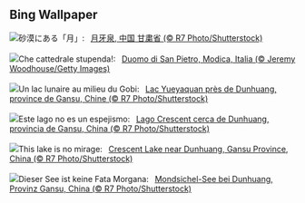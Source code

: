 ## Bing Wallpaper
![](https://www.bing.com/th?id=OHR.CrescentLake_JA-JP8452869606_UHD.jpg&w=1000)砂漠にある「月」:&nbsp;&ensp;[月牙泉, 中国 甘粛省 (© R7 Photo/Shutterstock)](https://www.bing.com/th?id=OHR.CrescentLake_JA-JP8452869606_UHD.jpg)
<br><br/>
![](https://www.bing.com/th?id=OHR.DuomoModica_IT-IT4321167712_UHD.jpg&w=1000)Che cattedrale stupenda!:&nbsp;&ensp;[Duomo di San Pietro, Modica, Italia (© Jeremy Woodhouse/Getty Images)](https://www.bing.com/th?id=OHR.DuomoModica_IT-IT4321167712_UHD.jpg)
<br><br/>
![](https://www.bing.com/th?id=OHR.CrescentLake_FR-FR9533506329_UHD.jpg&w=1000)Un lac lunaire au milieu du Gobi:&nbsp;&ensp;[Lac Yueyaquan près de Dunhuang, province de Gansu, Chine (© R7 Photo/Shutterstock)](https://www.bing.com/th?id=OHR.CrescentLake_FR-FR9533506329_UHD.jpg)
<br><br/>
![](https://www.bing.com/th?id=OHR.CrescentLake_ES-ES3629924640_UHD.jpg&w=1000)Este lago no es un espejismo:&nbsp;&ensp;[Lago Crescent cerca de Dunhuang, provincia de Gansu, China (© R7 Photo/Shutterstock)](https://www.bing.com/th?id=OHR.CrescentLake_ES-ES3629924640_UHD.jpg)
<br><br/>
![](https://www.bing.com/th?id=OHR.CrescentLake_EN-GB7735186895_UHD.jpg&w=1000)This lake is no mirage:&nbsp;&ensp;[Crescent Lake near Dunhuang, Gansu Province, China (© R7 Photo/Shutterstock)](https://www.bing.com/th?id=OHR.CrescentLake_EN-GB7735186895_UHD.jpg)
<br><br/>
![](https://www.bing.com/th?id=OHR.CrescentLake_DE-DE8242046446_UHD.jpg&w=1000)Dieser See ist keine Fata Morgana:&nbsp;&ensp;[Mondsichel-See bei Dunhuang, Provinz Gansu, China (© R7 Photo/Shutterstock)](https://www.bing.com/th?id=OHR.CrescentLake_DE-DE8242046446_UHD.jpg)
<br><br/>
